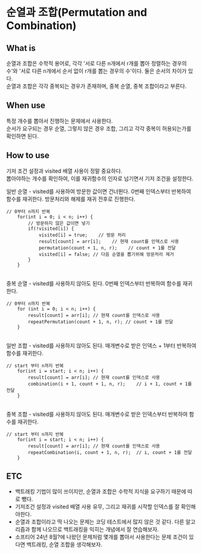 # 순열과 조합(Permutation and Combination)

## What is
순열과 조합은 수학적 용어로, 각각 '서로 다른 n개에서 r개를 뽑아 정렬하는 경우의 수'와 '서로 다른 n개에서 순서 없이 r개를 뽑는 경우의 수'이다. 둘은 순서의 차이가 있다.<br>
순열과 조합은 각각 중복되는 경우가 존재하며, 중복 순열, 중복 조합이라고 부른다.<br>

## When use
특정 개수를 뽑아서 진행하는 문제에서 사용한다.<br>
순서가 요구되는 경우 순열, 그렇지 않은 경우 조합, 그리고 각각 중복이 허용되는가를 확인하면 된다.<br>

## How to use
기저 조건 설정과 visited 배열 사용이 정말 중요하다.<br>
뽑아야하는 개수를 확인하여, 이를 재귀함수의 인자로 넘기면서 기저 조건을 설정한다.<br>
 
일반 순열 - visited를 사용하여 방문한 값이면 건너뛴다. 0번째 인덱스부터 반복하여 함수를 재귀한다. 방문처리와 해제를 재귀 전후로 진행한다.<br>
```
// 0부터 n까지 반복
    for(int i = 0; i < n; i++) {
        // 방문하지 않은 값이면 넣기
        if(!visited[i]) {
            visited[i] = true;    // 방문 처리
            result[count] = arr[i];    // 현재 count를 인덱스로 사용
            permutation(count + 1, n, r);    // count + 1를 전달
            visited[i] = false; // 다음 순열을 뽑기위해 방문처리 제거
        }
    }
```
<br>
중복 순열 - visited를 사용하지 않아도 된다. 0번째 인덱스부터 반복하여 함수를 재귀한다.<br>

```
// 0부터 n까지 반복
	for (int i = 0; i < n; i++) {
		result[count] = arr[i]; // 현재 count를 인덱스로 사용
		repeatPermutation(count + 1, n, r); // count + 1를 전달
	}
```

<br>
일반 조합 - visited를 사용하지 않아도 된다. 매개변수로 받은 인덱스 + 1부터 반복하여 함수를 재귀한다.<br>

```
// start 부터 n까지 반복
	for(int i = start; i < n; i++) {
		result[count] = arr[i];	// 현재 count를 인덱스로 사용
		combination(i + 1, count + 1, n, r);	// i + 1, count + 1를 전달
	}
```

<br>
중복 조합 - visited를 사용하지 않아도 된다. 매개변수로 받은 인덱스부터 반복하여 함수를 재귀한다.<br>

```
// start 부터 n까지 반복
	for(int i = start; i < n; i++) {
		result[count] = arr[i];	// 현재 count를 인덱스로 사용
		repeatCombination(i, count + 1, n, r);	// i, count + 1를 전달
	}
```

## ETC
- 백트래킹 기법이 많이 쓰이지만, 순열과 조합은 수학적 지식을 요구하기 때문에 따로 뺐다.
- 기저조건 설정과 visited 배열 사용 유무, 그리고 재귀를 시작할 인덱스를 잘 확인해야한다.
- 순열과 조합이라고 딱 나오는 문제는 코딩 테스트에서 많지 않은 것 같다. 다른 알고리즘과 함께 나오므로 백트래킹을 익히는 개념에서 잘 연습해보자.
- 소프티어 24년 8월?에 나왔던 문제처럼 몇개를 뽑아서 사용한다는 문제 조건이 있다면 백트래킹, 순열 조합을 생각해보자.
